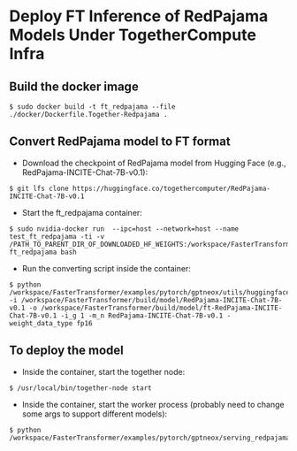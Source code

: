 # Deploy FT Inference of RedPajama Models Under TogetherCompute Infra

## Build the docker image

```shell
$ sudo docker build -t ft_redpajama --file ./docker/Dockerfile.Together-Redpajama .
```

## Convert RedPajama model to FT format

- Download the checkpoint of RedPajama model from Hugging Face (e.g., RedPajama-INCITE-Chat-7B-v0.1):

```shell
$ git lfs clone https://huggingface.co/togethercomputer/RedPajama-INCITE-Chat-7B-v0.1
```

- Start the ft_redpajama container:

```shell
$ sudo nvidia-docker run  --ipc=host --network=host --name test_ft_redpajama -ti -v /PATH_TO_PARENT_DIR_OF_DOWNLOADED_HF_WEIGHTS:/workspace/FasterTransformer/build/model ft_redpajama bash
```

- Run the converting script inside the container:

```shell
$ python /workspace/FasterTransformer/examples/pytorch/gptneox/utils/huggingface_gptneox_convert.py -i /workspace/FasterTransformer/build/model/RedPajama-INCITE-Chat-7B-v0.1 -o /workspace/FasterTransformer/build/model/ft-RedPajama-INCITE-Chat-7B-v0.1 -i_g 1 -m_n RedPajama-INCITE-Chat-7B-v0.1 -weight_data_type fp16
```

## To deploy the model

- Inside the container, start the together node:

```shell
$ /usr/local/bin/together-node start
```

- Inside the container, start the worker process (probably need to change some args to support different models):

```shell
$ python /workspace/FasterTransformer/examples/pytorch/gptneox/serving_redpajama_single_gpu.py
```
